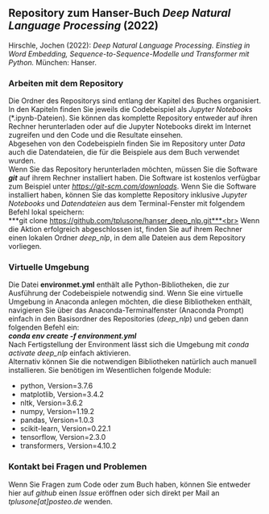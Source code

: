 ## Repository zum Hanser-Buch *Deep Natural Language Processing* (2022)
Hirschle, Jochen (2022): *Deep Natural Language Processing. Einstieg in Word Embedding, Sequence-to-Sequence-Modelle und Transformer mit Python.* München: Hanser.

### Arbeiten mit dem Repository 
Die Ordner des Repositorys sind entlang der Kapitel des Buches organisiert. 
In den Kapiteln finden Sie jeweils die Codebeispiel als *Jupyter Notebooks* (\*.ipynb-Dateien). 
Sie können das komplette Repository entweder auf ihren Rechner herunterladen oder auf die Jupyter Notebooks direkt im Internet zugreifen 
und den Code und die Resultate einsehen.<br>
Abgesehen von den Codebeispieln finden Sie im Repository unter *Data* auch die Datendateien, die für die Beispiele aus dem Buch verwendet wurden.<br>
Wenn Sie das Repository herunterladen möchten, müssen Sie die Software ***git*** auf ihrem Rechner installiert haben. Die Software ist kostenlos verfügbar
zum Beispiel unter *https://git-scm.com/downloads*. Wenn Sie die Software installiert haben, können Sie das komplette Repository inklusive *Jupyter Notebooks* und *Datendateien*
aus dem Terminal-Fenster mit folgendem Befehl lokal speichern:<br>
***git clone https://github.com/tplusone/hanser_deep_nlp.git***<br>
Wenn die Aktion erfolgreich abgeschlossen ist, finden Sie auf ihrem Rechner einen lokalen Ordner *deep_nlp*, in dem alle Dateien aus dem Repository vorliegen.
<br>
### Virtuelle Umgebung
Die Datei **environmet.yml** enthält alle Python-Bibliotheken, die zur Ausführung der Codebeispiele notwendig sind. 
Wenn Sie eine virtuelle Umgebung in Anaconda anlegen möchten, die diese Bibliotheken enthält, navigieren Sie über das Anaconda-Terminalfenster
(Anaconda Prompt) einfach in den Basisordner des Repositories (*deep_nlp*) und geben dann folgenden Befehl ein:<br>
***conda env create -f environment.yml*** <br>
Nach Fertigstellung der Environment lässt sich die Umgebung mit *conda activate deep_nlp* einfach aktivieren.<br>
Alternativ können Sie die notwendigen Bibliotheken natürlich auch manuell installieren. Sie benötigen im Wesentlichen folgende Module:<br>
- python, Version=3.7.6
- matplotlib, Version=3.4.2
- nltk, Version=3.6.2
- numpy, Version=1.19.2
- pandas, Version=1.0.3
- scikit-learn, Version=0.22.1
- tensorflow, Version=2.3.0
- transformers, Version=4.10.2

### Kontakt bei Fragen und Problemen
Wenn Sie Fragen zum Code oder zum Buch haben, können Sie entweder hier auf *github* einen *Issue* eröffnen oder sich direkt per Mail
an *tplusone[at]posteo.de* wenden.
